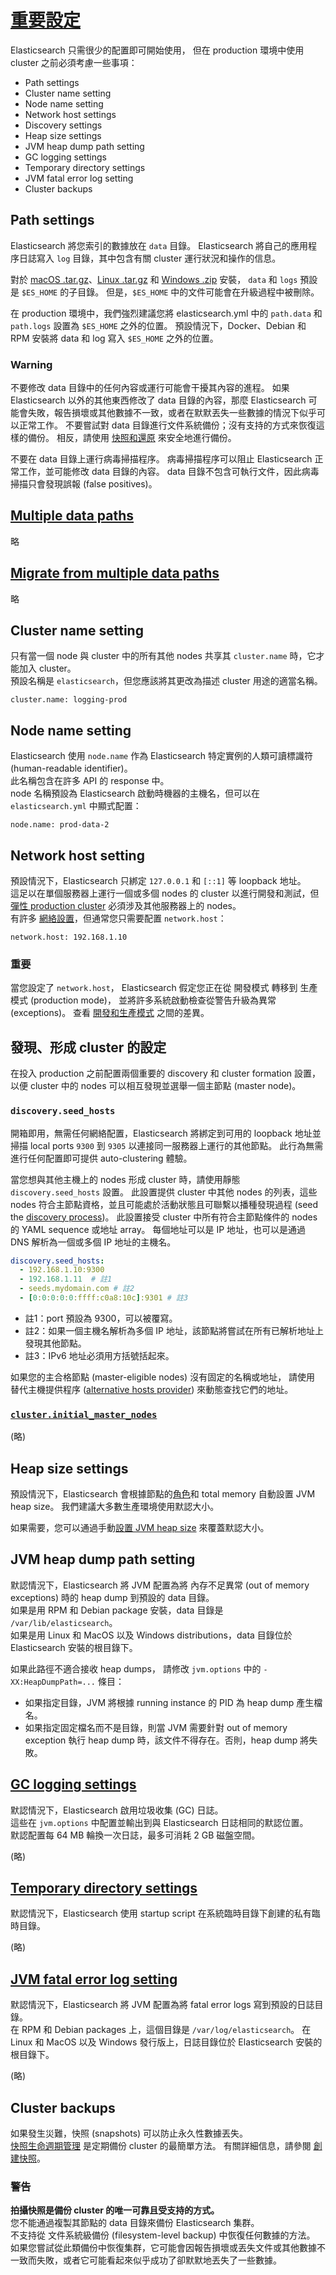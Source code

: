 # [重要設定](https://www.elastic.co/guide/en/elasticsearch/reference/current/important-settings.html)

Elasticsearch 只需很少的配置即可開始使用，
但在 production 環境中使用 cluster 之前必須考慮一些事項：

* Path settings
* Cluster name setting
* Node name setting
* Network host settings
* Discovery settings
* Heap size settings
* JVM heap dump path setting
* GC logging settings
* Temporary directory settings
* JVM fatal error log setting
* Cluster backups

## Path settings

Elasticsearch 將您索引的數據放在 `data` 目錄。 
Elasticsearch 將自己的應用程序日誌寫入 `log` 目錄，其中包含有關 cluster 運行狀況和操作的信息。

對於 [macOS .tar.gz](https://www.elastic.co/guide/en/elasticsearch/reference/current/targz.html)、[Linux .tar.gz](https://www.elastic.co/guide/en/elasticsearch/reference/current/targz.html) 和 [Windows .zip](https://www.elastic.co/guide/en/elasticsearch/reference/current/zip-windows.html) 安裝，
`data` 和 `logs` 預設是 `$ES_HOME` 的子目錄。
但是，`$ES_HOME` 中的文件可能會在升級過程中被刪除。

在 production 環境中，我們強烈建議您將 elasticsearch.yml 中的 `path.data` 和 `path.logs` 設置為 `$ES_HOME` 之外的位置。
預設情況下，Docker、Debian 和 RPM 安裝將 data 和 log 寫入 `$ES_HOME` 之外的位置。

### Warning

不要修改 data 目錄中的任何內容或運行可能會干擾其內容的進程。
如果 Elasticsearch 以外的其他東西修改了 data 目錄的內容，那麼 Elasticsearch 可能會失敗，報告損壞或其他數據不一致，或者在默默丟失一些數據的情況下似乎可以正常工作。
不要嘗試對 data 目錄進行文件系統備份；沒有支持的方式來恢復這樣的備份。
相反，請使用 [快照和還原](https://www.elastic.co/guide/en/elasticsearch/reference/current/snapshot-restore.html) 來安全地進行備份。

不要在 data 目錄上運行病毒掃描程序。
病毒掃描程序可以阻止 Elasticsearch 正常工作，並可能修改 data 目錄的內容。
data 目錄不包含可執行文件，因此病毒掃描只會發現誤報 (false positives)。

## [Multiple data paths](https://www.elastic.co/guide/en/elasticsearch/reference/current/important-settings.html#_multiple_data_paths)

略

## [Migrate from multiple data paths](https://www.elastic.co/guide/en/elasticsearch/reference/current/important-settings.html#mdp-migrate)

略

## Cluster name setting

只有當一個 node 與 cluster 中的所有其他 nodes 共享其 `cluster.name` 時，它才能加入 cluster。  
預設名稱是 `elasticsearch`，但您應該將其更改為描述 cluster 用途的適當名稱。

    cluster.name: logging-prod
    
## Node name setting

Elasticsearch 使用 `node.name` 作為 Elasticsearch 特定實例的人類可讀標識符 (human-readable identifier)。  
此名稱包含在許多 API 的 response 中。  
node 名稱預設為 Elasticsearch 啟動時機器的主機名，但可以在 `elasticsearch.yml` 中顯式配置：

    node.name: prod-data-2
    
## Network host setting

預設情況下，Elasticsearch 只綁定 `127.0.0.1` 和 `[::1]` 等 loopback 地址。  
這足以在單個服務器上運行一個或多個 nodes 的 cluster 以進行開發和測試，但 [彈性 production cluster](https://www.elastic.co/guide/en/elasticsearch/reference/current/high-availability-cluster-design.html) 必須涉及其他服務器上的 nodes。  
有許多 [網絡設置](https://www.elastic.co/guide/en/elasticsearch/reference/current/modules-network.html)，但通常您只需要配置 `network.host`：

    network.host: 192.168.1.10

### 重要

當您設定了 `network.host`，
Elasticsearch 假定您正在從 開發模式 轉移到 生產模式 (production mode)，
並將許多系統啟動檢查從警告升級為異常 (exceptions)。
查看 [開發和生產模式](https://www.elastic.co/guide/en/elasticsearch/reference/current/system-config.html#dev-vs-prod) 之間的差異。

## 發現、形成 cluster 的設定

在投入 production 之前配置兩個重要的 discovery 和 cluster formation 設置，
以便 cluster 中的 nodes 可以相互發現並選舉一個主節點 (master node)。

### `discovery.seed_hosts`

開箱即用，無需任何網絡配置，Elasticsearch 將綁定到可用的 loopback 地址並掃描 local ports `9300` 到 `9305` 以連接同一服務器上運行的其他節點。
此行為無需進行任何配置即可提供 auto-clustering 體驗。

當您想與其他主機上的 nodes 形成 cluster 時，請使用靜態 `discovery.seed_hosts` 設置。
此設置提供 cluster 中其他 nodes 的列表，這些 nodes 符合主節點資格，並且可能處於活動狀態且可聯繫以播種發現過程 (seed the [discovery process](https://www.elastic.co/guide/en/elasticsearch/reference/current/modules-discovery-hosts-providers.html))。
此設置接受 cluster 中所有符合主節點條件的 nodes 的 YAML sequence 或地址 array。
每個地址可以是 IP 地址，也可以是通過 DNS 解析為一個或多個 IP 地址的主機名。

```yaml
discovery.seed_hosts:
  - 192.168.1.10:9300
  - 192.168.1.11  # 註1
  - seeds.mydomain.com # 註2
  - [0:0:0:0:0:ffff:c0a8:10c]:9301 # 註3
```

* 註1：port 預設為 9300，可以被覆寫。
* 註2：如果一個主機名解析為多個 IP 地址，該節點將嘗試在所有已解析地址上發現其他節點。
* 註3：IPv6 地址必須用方括號括起來。

如果您的主合格節點 (master-eligible nodes) 沒有固定的名稱或地址，
請使用 替代主機提供程序 ([alternative hosts provider](https://www.elastic.co/guide/en/elasticsearch/reference/current/discovery-hosts-providers.html#built-in-hosts-providers)) 來動態查找它們的地址。

### [`cluster.initial_master_nodes`](https://www.elastic.co/guide/en/elasticsearch/reference/current/important-settings.html#initial_master_nodes)

(略)

## Heap size settings

預設情況下，Elasticsearch 會根據節點的[角色](https://www.elastic.co/guide/en/elasticsearch/reference/current/modules-node.html#node-roles)和 total memory 自動設置 JVM heap size。
我們建議大多數生產環境使用默認大小。

如果需要，您可以通過手動[設置 JVM heap size](https://www.elastic.co/guide/en/elasticsearch/reference/current/advanced-configuration.html#set-jvm-heap-size) 來覆蓋默認大小。

## JVM heap dump path setting

默認情況下，Elasticsearch 將 JVM 配置為將 內存不足異常 (out of memory exceptions) 時的 heap dump 到預設的 data 目錄。  
如果是用 RPM 和 Debian package 安裝，data 目錄是 `/var/lib/elasticsearch`。  
如果是用 Linux 和 MacOS 以及 Windows distributions，data 目錄位於 Elasticsearch 安裝的根目錄下。

如果此路徑不適合接收 heap dumps，
請修改 `jvm.options` 中的 `-XX:HeapDumpPath=...` 條目：

* 如果指定目錄，JVM 將根據 running instance 的 PID 為 heap dump 產生檔名。
* 如果指定固定檔名而不是目錄，則當 JVM 需要針對 out of memory exception 執行 heap dump 時，該文件不得存在。否則，heap dump 將失敗。

## [GC logging settings](https://www.elastic.co/guide/en/elasticsearch/reference/current/important-settings.html#gc-logging)

默認情況下，Elasticsearch 啟用垃圾收集 (GC) 日誌。  
這些在 `jvm.options` 中配置並輸出到與 Elasticsearch 日誌相同的默認位置。  
默認配置每 64 MB 輪換一次日誌，最多可消耗 2 GB 磁盤空間。

(略)

## [Temporary directory settings](https://www.elastic.co/guide/en/elasticsearch/reference/current/important-settings.html#es-tmpdir)

默認情況下，Elasticsearch 使用 startup script 在系統臨時目錄下創建的私有臨時目錄。

(略)

## [JVM fatal error log setting](https://www.elastic.co/guide/en/elasticsearch/reference/current/important-settings.html#error-file-path)

默認情況下，Elasticsearch 將 JVM 配置為將 fatal error logs 寫到預設的日誌目錄。  
在 RPM 和 Debian packages 上，這個目錄是 `/var/log/elasticsearch`。
在 Linux 和 MacOS 以及 Windows 發行版上，日誌目錄位於 Elasticsearch 安裝的根目錄下。

(略)

## Cluster backups

如果發生災難，快照 (snapshots) 可以防止永久性數據丟失。  
[快照生命週期管理](https://www.elastic.co/guide/en/elasticsearch/reference/current/snapshots-take-snapshot.html#automate-snapshots-slm) 是定期備份 cluster 的最簡單方法。
有關詳細信息，請參閱 [創建快照](https://www.elastic.co/guide/en/elasticsearch/reference/current/snapshots-take-snapshot.html)。

### 警告

**拍攝快照是備份 cluster 的唯一可靠且受支持的方式。**  
您不能通過複製其節點的 data 目錄來備份 Elasticsearch 集群。  
不支持從 文件系統級備份 (filesystem-level backup) 中恢復任何數據的方法。  
如果您嘗試從此類備份中恢復集群，它可能會因報告損壞或丟失文件或其他數據不一致而失敗，或者它可能看起來似乎成功了卻默默地丟失了一些數據。
